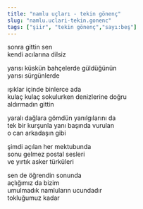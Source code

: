 ```yaml
---
title: "namlu uçları - tekin gönenç"
slug: "namlu.uclari-tekin.gonenc"
tags: ["şiir", "tekin gönenç","sayı:beş"]
---
```

sonra gittin sen\
kendi acılarına dilsiz

yarısı küskün bahçelerde güldüğünün\
yarısı sürgünlerde

ışıklar içinde binlerce ada\
kulaç kulaç sokulurken denizlerine doğru\
aldırmadın gittin

yaralı dağlara gömdün yanılgılarını da\
tek bir kurşunla yanı başında vurulan\
o can arkadaşın gibi

şimdi açılan her mektubunda\
sonu gelmez postal sesleri\
ve yırtık asker türküleri

sen de öğrendin sonunda\
açlığımız da bizim\
umulmadık namluların ucundadır\
tokluğumuz kadar
